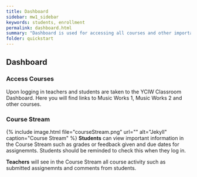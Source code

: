 ```yaml
---
title: Dashboard
sidebar: mw1_sidebar
keywords: students, enrollment
permalink: dashboard.html
summary: "Dashboard is used for accessing all courses and other important info."
folder: quickstart
---
```


## Dashboard

### Access Courses
Upon logging in teachers and students are taken to the YCIW Classroom Dashboard. Here you will find links to Music Works 1, Music Works 2 and other courses. 

### Course Stream
{% include image.html file="courseStream.png" url="" alt="Jekyll" caption="Course Stream" %}
**Students** can view important information in the Course Stream such as grades or feedback given and due dates for assignemnts. Students should be reminded to check this when they log in. 

**Teachers** will see in the Course Stream all course activity such as submitted assignemnts and comments from students. 

